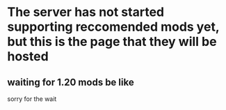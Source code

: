 # The server has not started supporting reccomended mods yet, but this is the page that they will be hosted
## waiting for 1.20 mods be like
sorry for the wait
